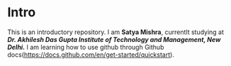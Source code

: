 # Intro
This is an introductory repository.
I am **Satya Mishra**, currentlt studying at ***Dr. Akhilesh Das Gupta Institute of Technology and Management, New Delhi.***
I am learning how to use github through Github docs(https://docs.github.com/en/get-started/quickstart).
